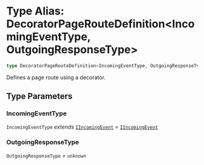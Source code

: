 # Type Alias: DecoratorPageRouteDefinition\<IncomingEventType, OutgoingResponseType\>

```ts
type DecoratorPageRouteDefinition<IncomingEventType, OutgoingResponseType> = Omit<PageRouteDefinition<IncomingEventType, OutgoingResponseType>, "path" | "handler" | "method" | "children">;
```

Defines a page route using a decorator.

## Type Parameters

### IncomingEventType

`IncomingEventType` *extends* [`IIncomingEvent`](../interfaces/IIncomingEvent.md) = [`IIncomingEvent`](../interfaces/IIncomingEvent.md)

### OutgoingResponseType

`OutgoingResponseType` = `unknown`
